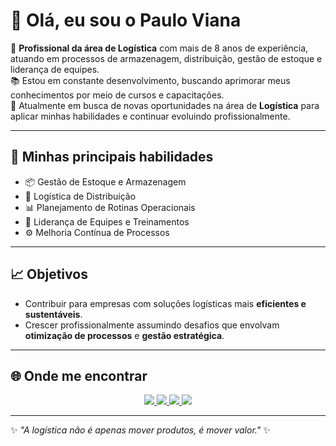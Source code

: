 # 👋 Olá, eu sou o Paulo Viana  

🎯 **Profissional da área de Logística** com mais de 8 anos de experiência, atuando em processos de armazenagem, distribuição, gestão de estoque e liderança de equipes.  
📚 Estou em constante desenvolvimento, buscando aprimorar meus conhecimentos por meio de cursos e capacitações.  
💼 Atualmente em busca de novas oportunidades na área de **Logística** para aplicar minhas habilidades e continuar evoluindo profissionalmente.  

---

## 🚀 Minhas principais habilidades  
- 📦 Gestão de Estoque e Armazenagem  
- 🚚 Logística de Distribuição  
- 📊 Planejamento de Rotinas Operacionais  
- 👥 Liderança de Equipes e Treinamentos  
- ⚙️ Melhoria Contínua de Processos  

---

## 📈 Objetivos  
- Contribuir para empresas com soluções logísticas mais **eficientes e sustentáveis**.  
- Crescer profissionalmente assumindo desafios que envolvam **otimização de processos** e **gestão estratégica**.  

---

## 🌐 Onde me encontrar  
<p align="center">
  <a href="https://www.linkedin.com/in/paulo-viana-7253a0291/" target="_blank">
    <img src="https://img.shields.io/badge/LINKEDIN-0077B5?style=for-the-badge&logo=linkedin&logoColor=white"/>
  </a>
  <a href="https://www.instagram.com/paulohmviana00" target="_blank">
    <img src="https://img.shields.io/badge/INSTAGRAM-E4405F?style=for-the-badge&logo=instagram&logoColor=white"/>
  </a>
  <a href="https://github.com/PauloHMViana" target="_blank">
    <img src="https://img.shields.io/badge/GITHUB-000000?style=for-the-badge&logo=github&logoColor=white"/>
  </a>
  <a href="mailto:paulohmviana@gmail.com" target="_blank">
    <img src="https://img.shields.io/badge/GMAIL-D14836?style=for-the-badge&logo=gmail&logoColor=white"/>
  </a>
</p>

---

✨ _"A logística não é apenas mover produtos, é mover valor."_ ✨  

